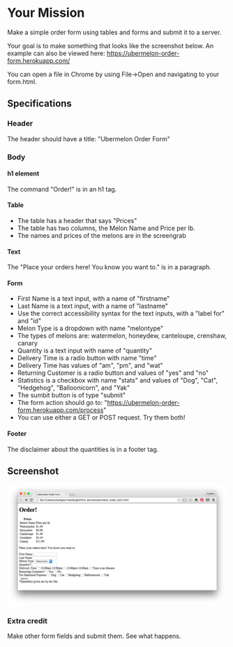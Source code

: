 # Your Mission

Make a simple order form using tables and forms and submit it to a server.

Your goal is to make something that looks like the screenshot below. An example can also be viewed here: https://ubermelon-order-form.herokuapp.com/

You can open a file in Chrome by using File->Open and navigating to your form.html.

## Specifications

### Header

The header should have a title: "Ubermelon Order Form"

### Body

#### h1 element

The command "Order!" is in an h1 tag.

#### Table

* The table has a header that says "Prices"
* The table has two columns, the Melon Name and Price per lb.
* The names and prices of the melons are in the screengrab

#### Text

The "Place your orders here! You know you want to." is in a paragraph.

#### Form

* First Name is a text input, with a name of "firstname"
* Last Name is a text input, with a name of "lastname"
* Use the correct accessibility syntax for the text inputs, with a "label for" and "id"
* Melon Type is a dropdown with name "melontype"
* The types of melons are: watermelon, honeydew, canteloupe, crenshaw, canary
* Quantity is a text input with name of "quantity"
* Delivery Time is a radio button with name "time"
* Delivery Time has values of "am", "pm", and "wat"
* Returning Customer is a radio button and values of "yes" and "no"
* Statistics is a checkbox with name "stats" and values of "Dog", "Cat", "Hedgehog", "Balloonicorn", and "Yak"
* The sumbit button is of type "submit"
* The form action should go to: "https://ubermelon-order-form.herokuapp.com/process"
* You can use either a GET or POST request. Try them both!

#### Footer

The disclaimer about the quantities is in a footer tag.

## Screenshot

![form screen](form.png?raw=true)

### Extra credit

Make other form fields and submit them. See what happens.
